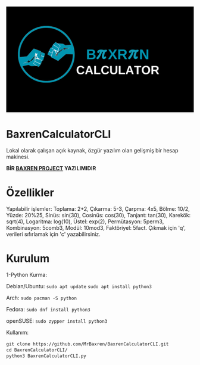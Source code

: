 ![BaxrenCalculator](BaxrenOS.png)
# BaxrenCalculatorCLI
Lokal olarak çalışan açık kaynak, özgür yazılım olan gelişmiş bir hesap makinesi.

**BİR [BAXREN PROJECT](https://github.com/MrBaxren/BaxrenProject) YAZILIMIDIR**

# Özellikler
Yapılabilir işlemler: Toplama: 2+2, Çıkarma: 5-3, Çarpma: 4x5, Bölme: 10/2, Yüzde: 20%25, Sinüs: sin(30), Cosinüs: cos(30), Tanjant: tan(30), Karekök: sqrt(4), Logaritma: log(10), Üstel: exp(2), Permütasyon: 5perm3, Kombinasyon: 5comb3, Modül: 10mod3, Faktöriyel: 5fact. Çıkmak için 'q', verileri sıfırlamak için 'c' yazabilirsiniz.

# Kurulum
1-Python Kurma:

Debian/Ubuntu: 
```sudo apt update```
```sudo apt install python3```

Arch:
```sudo pacman -S python```

Fedora:
```sudo dnf install python3```

openSUSE:
```sudo zypper install python3```

Kullanım:
```
git clone https://github.com/MrBaxren/BaxrenCalculatorCLI.git
cd BaxrenCalculatorCLI/
python3 BaxrenCalculatorCLI.py
```

